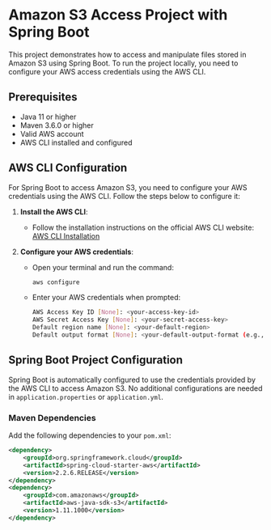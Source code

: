 # Amazon S3 Access Project with Spring Boot

This project demonstrates how to access and manipulate files stored in Amazon S3 using Spring Boot. To run the project locally, you need to configure your AWS access credentials using the AWS CLI.

## Prerequisites

- Java 11 or higher
- Maven 3.6.0 or higher
- Valid AWS account
- AWS CLI installed and configured

## AWS CLI Configuration

For Spring Boot to access Amazon S3, you need to configure your AWS credentials using the AWS CLI. Follow the steps below to configure it:

1. **Install the AWS CLI**:
    - Follow the installation instructions on the official AWS CLI website: [AWS CLI Installation](https://docs.aws.amazon.com/cli/latest/userguide/install-cliv2.html)

2. **Configure your AWS credentials**:
    - Open your terminal and run the command:
      ```sh
      aws configure
      ```
    - Enter your AWS credentials when prompted:
      ```sh
      AWS Access Key ID [None]: <your-access-key-id>
      AWS Secret Access Key [None]: <your-secret-access-key>
      Default region name [None]: <your-default-region>
      Default output format [None]: <your-default-output-format (e.g., json)>
      ```

## Spring Boot Project Configuration

Spring Boot is automatically configured to use the credentials provided by the AWS CLI to access Amazon S3. No additional configurations are needed in `application.properties` or `application.yml`.

### Maven Dependencies

Add the following dependencies to your `pom.xml`:

```xml
<dependency>
    <groupId>org.springframework.cloud</groupId>
    <artifactId>spring-cloud-starter-aws</artifactId>
    <version>2.2.6.RELEASE</version>
</dependency>
<dependency>
    <groupId>com.amazonaws</groupId>
    <artifactId>aws-java-sdk-s3</artifactId>
    <version>1.11.1000</version>
</dependency>
